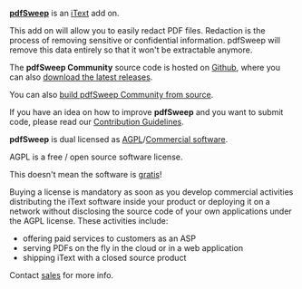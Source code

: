 **[pdfSweep][pdfSweep]** is an [iText][itext] add on.

This add on will allow you to easily redact PDF files. Redaction is the process of removing sensitive or confidential information. pdfSweep will remove this data entirely so that it won't be extractable anymore.

The **pdfSweep Community** source code is hosted on [Github][github], where you can also [download the latest releases][latest].

You can also [build pdfSweep Community from source][building].


If you have an idea on how to improve **pdfSweep** and you want to submit code,
please read our [Contribution Guidelines][contributing].

**pdfSweep** is dual licensed as [AGPL][agpl]/[Commercial software][sales].

AGPL is a free / open source software license.

This doesn't mean the software is [gratis][gratis]!

Buying a license is mandatory as soon as you develop commercial activities
distributing the iText software inside your product or deploying it on a network
without disclosing the source code of your own applications under the AGPL license.
These activities include:

- offering paid services to customers as an ASP
- serving PDFs on the fly in the cloud or in a web application
- shipping iText with a closed source product

Contact [sales] for more info.

[agpl]: LICENSE.md
[building]: BUILDING.md
[contributing]: https://github.com/itext/itext7/blob/develop/CONTRIBUTING.md
[itext]: http://itextpdf.com/
[github]: https://github.com/itext/i7j-pdfsweep
[latest]: https://github.com/itext/i7j-pdfsweep/releases/latest
[sales]: http://itextpdf.com/sales
[gratis]: https://en.wikipedia.org/wiki/Gratis_versus_libre
[pdfSweep]: http://itextpdf.com/itext7/pdfSweep